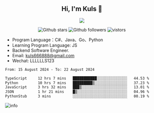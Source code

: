<h2 align="center"> Hi, I'm Kuls 👋 </h2>
<p align="center">
    <p align="center">
        <img src=" https://avatars.githubusercontent.com/u/42165104?s=460&u=5c7fbf0bce7d4b38a15a44676e6f64b529e47598&v=4"/>
    </p>
    <p align="center">
      <img src="https://img.shields.io/github/stars/hellokuls?style=social" alt="Github stars" />
      <img src="https://img.shields.io/github/followers/hellokuls?style=social" alt="Github followers" />
      <img src="https://visitor-badge.glitch.me/badge?page_id=hellokuls.readme" alt="vistors" />
    </p>
</p>

- Program Language：C#、Java、Go、Python
- Learning Program Language: JS
- Backend Software Engineer.
- Email: kuls666888@gmail.com
- Wechat: LLLLLLS123

<!--START_SECTION:waka-->

```txt
From: 15 August 2024 - To: 22 August 2024

TypeScript     12 hrs 7 mins   ███████████░░░░░░░░░░░░░░   44.53 %
Python         10 hrs 7 mins   █████████▒░░░░░░░░░░░░░░░   37.23 %
JavaScript     3 hrs 32 mins   ███▒░░░░░░░░░░░░░░░░░░░░░   13.01 %
JSON           1 hr 21 mins    █▒░░░░░░░░░░░░░░░░░░░░░░░   04.96 %
PythonStub     3 mins          ░░░░░░░░░░░░░░░░░░░░░░░░░   00.19 %
```

<!--END_SECTION:waka-->

![info](https://github-readme-stats.vercel.app/api?username=hellokuls&show_icons=true&count_private=true&hide=prs&theme=default_repocard)


